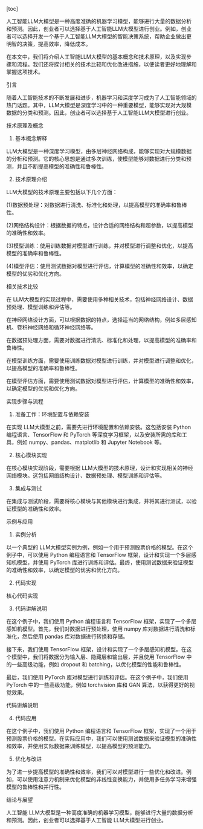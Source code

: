 
[toc]                    
                
                
人工智能LLM大模型是一种高度准确的机器学习模型，能够进行大量的数据分析和预测。因此，创业者可以选择基于人工智能LLM大模型进行创业。例如，创业者可以选择开发一个基于人工智能LLM大模型的智能决策系统，帮助企业做出更明智的决策，提高效率，降低成本。

在本文中，我们将介绍人工智能LLM大模型的基本概念和技术原理，以及实现步骤和流程。我们还将探讨相关的技术比较和优化改进措施，以便读者更好地理解和掌握这项技术。

引言

随着人工智能技术的不断发展和进步，机器学习和深度学习成为了人工智能领域的热门话题。其中，LLM大模型是深度学习中的一种重要模型，能够实现对大规模数据的分类和预测。因此，创业者可以选择基于人工智能LLM大模型进行创业。

技术原理及概念

1. 基本概念解释

LLM大模型是一种深度学习模型，由多层神经网络构成，能够实现对大规模数据的分析和预测。它的核心思想是通过多次训练，使模型能够对数据进行分类和预测，并且不断提高模型的准确性和鲁棒性。

2. 技术原理介绍

LLM大模型的技术原理主要包括以下几个方面：

(1)数据预处理：对数据进行清洗、标准化和处理，以提高模型的准确率和鲁棒性。

(2)网络结构设计：根据数据的特点，设计合适的网络结构和超参数，以提高模型的准确性和效率。

(3)模型训练：使用训练数据对模型进行训练，并对模型进行调整和优化，以提高模型的准确率和鲁棒性。

(4)模型评估：使用测试数据对模型进行评估，计算模型的准确性和效率，以确定模型的优劣和优化方向。

相关技术比较

在 LLM大模型的实现过程中，需要使用多种相关技术，包括神经网络设计、数据预处理、模型训练和评估等。

在神经网络设计方面，可以根据数据的特点，选择适当的网络结构，例如多层感知机、卷积神经网络和循环神经网络等。

在数据预处理方面，需要对数据进行清洗、标准化和处理，以提高模型的准确率和鲁棒性。

在模型训练方面，需要使用训练数据对模型进行训练，并对模型进行调整和优化，以提高模型的准确率和鲁棒性。

在模型评估方面，需要使用测试数据对模型进行评估，计算模型的准确性和效率，以确定模型的优劣和优化方向。

实现步骤与流程

1. 准备工作：环境配置与依赖安装

在实现 LLM大模型之前，需要先进行环境配置和依赖安装。这包括安装 Python 编程语言、TensorFlow 和 PyTorch 等深度学习框架，以及安装所需的库和工具，例如 numpy、pandas、matplotlib 和 Jupyter Notebook 等。

2. 核心模块实现

在核心模块实现阶段，需要根据 LLM大模型的技术原理，设计和实现相关的神经网络模块。这包括网络结构设计、数据预处理、模型训练和评估等。

3. 集成与测试

在集成与测试阶段，需要将核心模块与其他模块进行集成，并将其进行测试，以验证模型的准确性和效率。

示例与应用

1. 实例分析

以一个典型的 LLM大模型实例为例，例如一个用于预测股票价格的模型。在这个例子中，可以使用 Python 编程语言和 TensorFlow 框架，设计和实现一个多层感知机模型，并使用 PyTorch 库进行训练和评估。最终，使用测试数据来验证模型的准确性和效率，以确定模型的优劣和优化方向。

2. 代码实现

核心代码实现



3. 代码讲解说明

在这个例子中，我们使用 Python 编程语言和 TensorFlow 框架，实现了一个多层感知机模型。首先，我们对数据进行预处理，使用 numpy 库对数据进行清洗和标准化，然后使用 pandas 库对数据进行转换和存储。

接下来，我们使用 TensorFlow 框架，设计和实现了一个多层感知机模型。在这个模型中，我们将数据分为输入层、隐藏层和输出层，并且使用 TensorFlow 中的一些高级功能，例如 dropout 和 batching，以优化模型的性能和鲁棒性。

最后，我们使用 PyTorch 库对模型进行训练和评估。在这个例子中，我们使用 PyTorch 中的一些高级功能，例如 torchvision 库和 GAN 算法，以获得更好的视觉效果。

代码讲解说明






4. 代码应用

在这个例子中，我们使用 Python 编程语言和 TensorFlow 框架，实现了一个用于预测股票价格的模型。在实际应用中，我们可以使用测试数据来验证模型的准确性和效率，并使用实际数据来训练模型，以提高模型的预测能力。

5. 优化与改进

为了进一步提高模型的准确性和效率，我们可以对模型进行一些优化和改进。例如，可以使用注意力机制来优化模型的非线性变换能力，并使用多任务学习来增强模型的鲁棒性和并行性。

结论与展望

人工智能 LLM大模型是一种高度准确的机器学习模型，能够进行大量的数据分析和预测。因此，创业者可以选择基于人工智能 LLM大模型进行创业。

